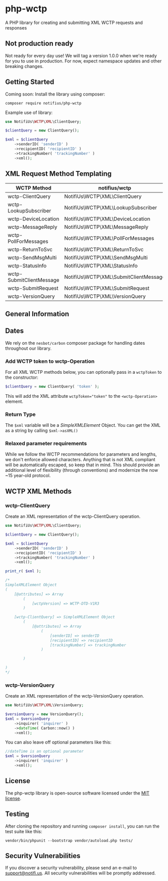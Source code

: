 # php-wctp

A PHP library for creating and submitting XML WCTP requests and responses


## Not production ready

Not ready for every day use! We will tag a version 1.0.0 when we're ready for you to use in production. 
For now, expect namespace updates and other breaking changes. 

## Getting Started

Coming soon: Install the library using composer: 

```console
composer require notifius/php-wctp
```

Example use of library: 

```php
use NotifiUs\WCTP\XML\ClientQuery;

$clientQuery = new ClientQuery();

$xml = $clientQuery
    ->senderID( 'senderID' )
    ->recipientID( 'recipientID' )
    ->trackingNumber( 'trackingNumber' )
    ->xml();
```


## XML Request Method Templating

| WCTP Method  | notifius/wctp   | Status |
|---------| --- | --- | 
|wctp-ClientQuery | NotifiUs\WCTP\XML\ClientQuery | &check; |
|wctp-LookupSubscriber | NotifiUs\WCTP\XML\LookupSubscriber |  &check; |
|wctp-DeviceLocation | NotifiUs\WCTP\XML\DeviceLocation |  &times; |
|wctp-MessageReply |NotifiUs\WCTP\XML\MessageReply |  &times; |
|wctp-PollForMessages |NotifiUs\WCTP\XML\PollForMessages |  &times; |
|wctp-ReturnToSvc |NotifiUs\WCTP\XML\ReturnToSvc |  &times; |
|wctp-SendMsgMulti | NotifiUs\WCTP\XML\SendMsgMulti |  &times; |
|wctp-StatusInfo |NotifiUs\WCTP\XML\StatusInfo |  &times; |
|wctp-SubmitClientMessage | NotifiUs\WCTP\XML\SubmitClientMessage | &times; |
|wctp-SubmitRequest | NotifiUs\WCTP\XML\SubmitRequest | &check; |
|wctp-VersionQuery | NotifiUs\WCTP\XML\VersionQuery | &check; |


## General Information

## Dates

We rely on the `nesbot/carbon` composer package for handling dates throughout our library. 


### Add WCTP token to wctp-Operation

For all XML WCTP methods below, you can optionally pass in a `wctpToken` to the constructor:

```php
$clientQuery = new ClientQuery( 'token' );
```

This will add the XML attribute `wctpToken="token"` to the `<wctp-Operation>` element.


### Return Type
The `$xml` variable will be a *SimpleXMLElement* Object. You can get the XML as a string by calling `$xml->asXML()`

### Relaxed parameter requirements

While we follow the WCTP recommendations for parameters and lengths, we don't enforce allowed characters. 
Anything that is not XML compliant will be automatically escaped, so keep that in mind. 
This should provide an additional level of flexibility (through conventions) and modernize the now ~15 year-old protocol. 


## WCTP XML Methods

### wctp-ClientQuery

Create an XML representation of the wctp-ClientQuery operation. 

```php
use NotifiUs\WCTP\XML\ClientQuery;

$clientQuery = new ClientQuery();

$xml = $clientQuery
    ->senderID( 'senderID' )
    ->recipientID( 'recipientID' )
    ->trackingNumber( 'trackingNumber' )
    ->xml();

print_r( $xml );

/*
SimpleXMLElement Object
(
    [@attributes] => Array
        (
            [wctpVersion] => WCTP-DTD-V1R3
        )

    [wctp-ClientQuery] => SimpleXMLElement Object
        (
            [@attributes] => Array
                (
                    [senderID] => senderID
                    [recipientID] => recipientID
                    [trackingNumber] => trackingNumber
                )

        )

)
*/
```


### wctp-VersionQuery

Create an XML representation of the wctp-VersionQuery operation. 


```php
use NotifiUs\WCTP\XML\VersionQuery;

$versionQuery = new VersionQuery();
$xml = $versionQuery
    ->inquirer( 'inquirer' )
    ->dateTime( Carbon::now() )
    ->xml();
```

You can also leave off optional parameters like this:

```php
//dateTime is an optional parameter
$xml = $versionQuery
    ->inquirer( 'inquirer' )
    ->xml();
```

## License

The php-wctp library is open-source software licensed under the [MIT license](https://opensource.org/licenses/MIT). 

## Testing

After cloning the repository and running `composer install`, you can run the test suite like this:

```console
vendor/bin/phpunit --bootstrap vendor/autoload.php tests/
```

## Security Vulnerabilities

If you discover a security vulnerability, please send an e-mail to [support@notifi.us](mailto:support@notifi.us). All security vulnerabilities will be promptly addressed.

